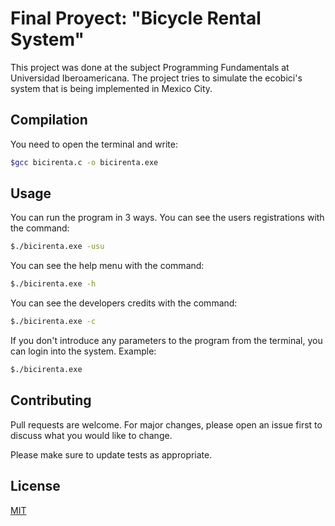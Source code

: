 # Final Proyect: "Bicycle Rental System"
This project was done at the subject Programming Fundamentals at Universidad Iberoamericana.
The project tries to simulate the ecobici's system that is being implemented in Mexico City.

## Compilation
You need to open the terminal and write:
```bash
$gcc bicirenta.c -o bicirenta.exe
```

## Usage
You can run the program in 3 ways. You can see the users registrations with the command:
```bash
$./bicirenta.exe -usu
```
You can see the help menu with the command:
```bash
$./bicirenta.exe -h
```
You can see the developers credits with the command:
```bash
$./bicirenta.exe -c
```
If you don't introduce any parameters to the program from the terminal, you can login into the system. Example:
```bash
$./bicirenta.exe
```
## Contributing
Pull requests are welcome. For major changes, please open an issue first to discuss what you would like to change.

Please make sure to update tests as appropriate.

## License
[MIT](https://choosealicense.com/licenses/mit/)
